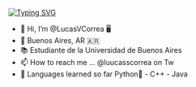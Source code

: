 [![Typing SVG](https://readme-typing-svg.herokuapp.com?color=29F7C1&lines=Hello%2C+there!+%F0%9F%91%8B;This+is+Lucas+profile)](https://git.io/typing-svg)


- 👋 Hi, I’m @LucasVCorrea 🖥️
- 📌 Buenos Aires, AR :argentina:
- 📚 Estudiante de la Universidad de Buenos Aires
- 📫 How to reach me ... @luucasscorrea  on Tw
- 🔋  Languages learned so far Python🐍 - C++ - Java
<!---
LucasVCorrea/LucasVCorrea is a ✨ special ✨ repository because its `README.md` (this file) appears on your GitHub profile.
You can click the Preview link to take a look at your changes.
--->
